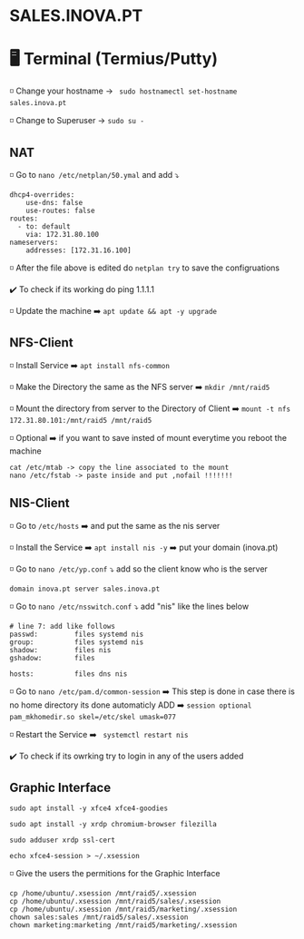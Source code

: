 # SALES.INOVA.PT

# 🖥️ Terminal (Termius/Putty)

◽ Change your hostname -> ` sudo hostnamectl set-hostname sales.inova.pt`

◽ Change to Superuser -> `sudo su - `


## NAT

◽ Go to `nano /etc/netplan/50.ymal` and add ⤵️

```
dhcp4-overrides:
    use-dns: false
    use-routes: false
routes:
  - to: default
    via: 172.31.80.100
nameservers:
    addresses: [172.31.16.100]

```

◽ After the file above is edited do `netplan try` to save the configruations

✔️ To check if its working do ping 1.1.1.1

◽ Update the machine ➡️ `apt update && apt -y upgrade`

 
 ## NFS-Client
 
 ◽ Install Service ➡️ `apt install nfs-common`
 
 ◽ Make the Directory the same as the NFS server ➡️ `mkdir /mnt/raid5`
 
 ◽ Mount the directory from server to the Directory of Client ➡️ `mount -t nfs 172.31.80.101:/mnt/raid5 /mnt/raid5`
 
 ◽ Optional ➡️ if you want to save insted of mount everytime you reboot the machine
 
 ```
cat /etc/mtab -> copy the line associated to the mount
nano /etc/fstab -> paste inside and put ,nofail !!!!!!!
```

 
 ## NIS-Client 
 
◽ Go to `/etc/hosts` ➡️ and put the same as the nis server

◽ Install the Service ➡️ `apt install nis -y` ➡️ put your domain (inova.pt)
 
◽ Go to `nano /etc/yp.conf` ⤵️ add so the client know who is the server

```
domain inova.pt server sales.inova.pt

```
◽ Go to `nano /etc/nsswitch.conf` ⤵️ add "nis" like the lines below
   
 ```
 # line 7: add like follows
passwd:         files systemd nis
group:          files systemd nis
shadow:         files nis
gshadow:        files

hosts:          files dns nis
```
◽ Go to `nano /etc/pam.d/common-session` ➡️ This step is done in case there is no home directory its done automaticly
   ADD ➡️ `session optional        pam_mkhomedir.so skel=/etc/skel umask=077`


◽ Restart the Service ➡️ ` systemctl restart nis`

 ✔️ To check if its owrking try to login in any of the users added
 
 ## Graphic Interface

``` 
sudo apt install -y xfce4 xfce4-goodies

sudo apt install -y xrdp chromium-browser filezilla

sudo adduser xrdp ssl-cert

echo xfce4-session > ~/.xsession
```
◽ Give the users the permitions for the Graphic Interface
 
``` 
cp /home/ubuntu/.xsession /mnt/raid5/.xsession
cp /home/ubuntu/.xsession /mnt/raid5/sales/.xsession
cp /home/ubuntu/.xsession /mnt/raid5/marketing/.xsession
chown sales:sales /mnt/raid5/sales/.xsession
chown marketing:marketing /mnt/raid5/marketing/.xsession
```  

   



























